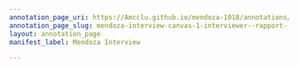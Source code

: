 ```yaml
---
annotation_page_uri: https://Amcclu.github.io/mendoza-1018/annotations/mendoza-interview-canvas-1-interviewer--rapport--clarifying--specific-question.json
annotation_page_slug: mendoza-interview-canvas-1-interviewer--rapport--clarifying--specific-question
layout: annotation_page
manifest_label: Mendoza Interview

---
```

